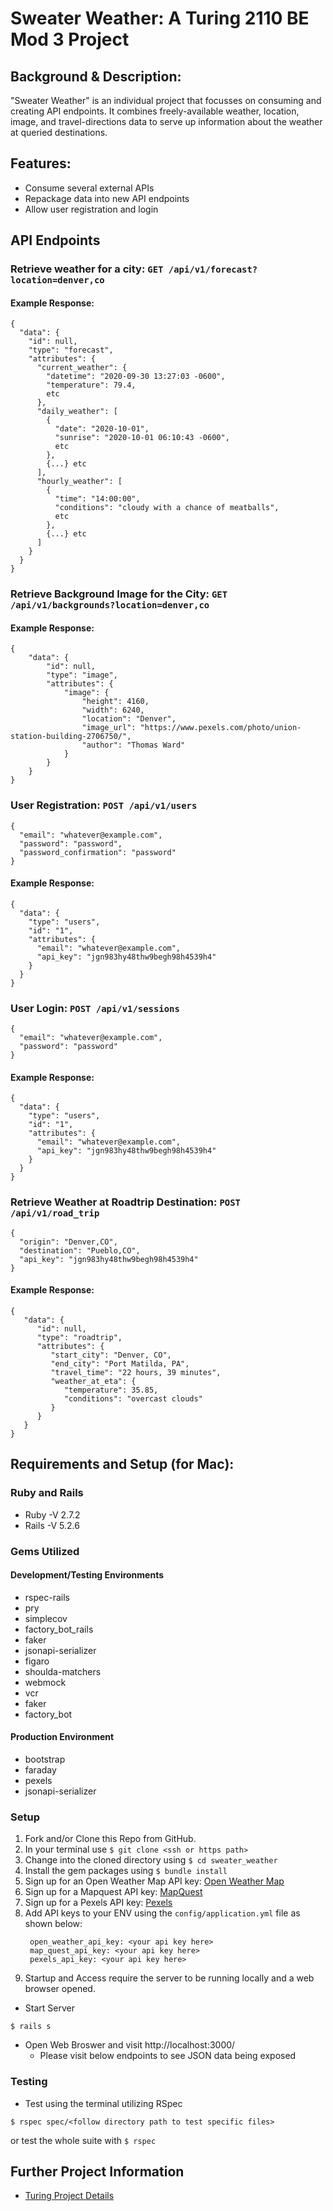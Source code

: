 # Sweater Weather: A Turing 2110 BE Mod 3 Project

## Background & Description:
"Sweater Weather" is an individual project that focusses on consuming and creating API endpoints. It combines freely-available weather, location, image, and travel-directions data to serve up information about the weather at queried destinations.

## Features:
- Consume several external APIs
- Repackage data into new API endpoints
- Allow user registration and login

## API Endpoints
### Retrieve weather for a city: `GET /api/v1/forecast?location=denver,co`
#### Example Response:
```
{
  "data": {
    "id": null,
    "type": "forecast",
    "attributes": {
      "current_weather": {
        "datetime": "2020-09-30 13:27:03 -0600",
        "temperature": 79.4,
        etc
      },
      "daily_weather": [
        {
          "date": "2020-10-01",
          "sunrise": "2020-10-01 06:10:43 -0600",
          etc
        },
        {...} etc
      ],
      "hourly_weather": [
        {
          "time": "14:00:00",
          "conditions": "cloudy with a chance of meatballs",
          etc
        },
        {...} etc
      ]
    }
  }
}
```

### Retrieve Background Image for the City: `GET /api/v1/backgrounds?location=denver,co`
#### Example Response:
```
{
    "data": {
        "id": null,
        "type": "image",
        "attributes": {
            "image": {
                "height": 4160,
                "width": 6240,
                "location": "Denver",
                "image_url": "https://www.pexels.com/photo/union-station-building-2706750/",
                "author": "Thomas Ward"
            }
        }
    }
}
```

### User Registration: `POST /api/v1/users`
```
{
  "email": "whatever@example.com",
  "password": "password",
  "password_confirmation": "password"
}
```
#### Example Response:
```
{
  "data": {
    "type": "users",
    "id": "1",
    "attributes": {
      "email": "whatever@example.com",
      "api_key": "jgn983hy48thw9begh98h4539h4"
    }
  }
}
```

### User Login: `POST /api/v1/sessions`
```
{
  "email": "whatever@example.com",
  "password": "password"
}
```
#### Example Response:
```
{
  "data": {
    "type": "users",
    "id": "1",
    "attributes": {
      "email": "whatever@example.com",
      "api_key": "jgn983hy48thw9begh98h4539h4"
    }
  }
}
```

### Retrieve Weather at Roadtrip Destination: `POST /api/v1/road_trip`
```
{
  "origin": "Denver,CO",
  "destination": "Pueblo,CO",
  "api_key": "jgn983hy48thw9begh98h4539h4"
}
```
#### Example Response:
```
{
   "data": {
      "id": null,
      "type": "roadtrip",
      "attributes": {
         "start_city": "Denver, CO",
         "end_city": "Port Matilda, PA",
         "travel_time": "22 hours, 39 minutes",
         "weather_at_eta": {
            "temperature": 35.85,
            "conditions": "overcast clouds"
         }        
      }
   }
}
```

## Requirements and Setup (for Mac):
### Ruby and Rails
- Ruby -V 2.7.2
- Rails -V 5.2.6

### Gems Utilized
#### Development/Testing Environments
- rspec-rails
- pry
- simplecov
- factory_bot_rails
- faker
- jsonapi-serializer
- figaro
- shoulda-matchers
- webmock
- vcr
- faker
- factory_bot

#### Production Environment
- bootstrap
- faraday
- pexels
- jsonapi-serializer

### Setup
1. Fork and/or Clone this Repo from GitHub.
2. In your terminal use `$ git clone <ssh or https path>`
3. Change into the cloned directory using `$ cd sweater_weather`
4. Install the gem packages using `$ bundle install`
5. Sign up for an Open Weather Map API key: [Open Weather Map](https://openweathermap.org/api)
6. Sign up for a Mapquest API key: [MapQuest](https://developer.mapquest.com/plan_purchase/steps/business_edition/business_edition_free/register)
7. Sign up for a Pexels API key: [Pexels](https://www.pexels.com/api/)
8. Add API keys to your ENV using the `config/application.yml` file as shown below:
   ```
    open_weather_api_key: <your api key here>
    map_quest_api_key: <your api key here>
    pexels_api_key: <your api key here>
   ```
9. Startup and Access require the server to be running locally and a web browser opened.
  - Start Server
```shell
$ rails s
```
 - Open Web Broswer and visit http://localhost:3000/
   - Please visit below endpoints to see JSON data being exposed

### Testing
 - Test using the terminal utilizing RSpec
 ```shell
 $ rspec spec/<follow directory path to test specific files>
 ```
   or test the whole suite with `$ rspec`


## Further Project Information
 - [Turing Project Details](https://backend.turing.edu/module3/projects/sweater_weather/requirements)


